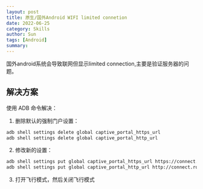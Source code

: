 ```yaml
---
layout: post
title: 原生/国外Android WIFI limited connetion
date: 2022-06-25
category: Skills
author: Sun
tags: [Android]
summary:
---
```


国外android系统会导致联网但显示limited connection,主要是验证服务器的问题。

## 解决方案

使用 ADB 命令解决：

1. 删除默认的强制门户设置：
```bash
adb shell settings delete global captive_portal_https_url
adb shell settings delete global captive_portal_http_url
```
2. 修改新的设置：

```bash
adb shell settings put global captive_portal_https_url https://connect.rom.miui.com/generate_204
adb shell settings put global captive_portal_http_url http://connect.rom.miui.com/generate_204
```
3. 打开飞行模式，然后关闭飞行模式
